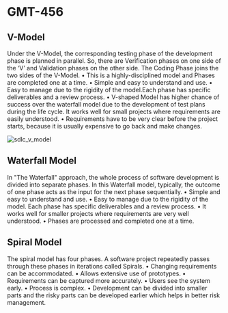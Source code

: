 # GMT-456
## V-Model 
Under the V-Model, the corresponding testing phase of the development phase is planned in parallel. So, there are Verification phases on one side of the ‘V’ and Validation phases on the other side. The Coding Phase joins the two sides of the V-Model.
•	This is a highly-disciplined model and Phases are completed one at a time.
•	Simple and easy to understand and use.
•	Easy to manage due to the rigidity of the model.Each phase has specific deliverables and a review process.
•	V-shaped Model has higher chance of success over the waterfall model due to the development of test plans during the life cycle. It works well for small projects where requirements are easily understood.
•	Requirements have to be very clear before the project starts, because it is usually expensive to go back and make changes.


![sdlc_v_model](https://user-images.githubusercontent.com/72759545/95889735-7a653380-0d8b-11eb-98a9-aa50a9d9e72d.jpg)


## Waterfall Model
   In "The Waterfall" approach, the whole process of software development is divided into separate phases. In this Waterfall model, typically, the outcome of one phase acts as the input for the next phase sequentially.
•	Simple and easy to understand and use.
•	Easy to manage due to the rigidity of the model. Each phase has specific deliverables and a review process.
•	It works well for smaller projects where requirements are very well understood.
•	Phases are processed and completed one at a time.

## Spiral Model 
   The spiral model has four phases. A software project repeatedly passes through these phases in iterations called Spirals.
•	Changing requirements can be accommodated.
•	Allows extensive use of prototypes.
•	Requirements can be captured more accurately.
•	Users see the system early.
•	Process is complex.
•	Development can be divided into smaller parts and the risky parts can be developed earlier which helps in better risk management.







